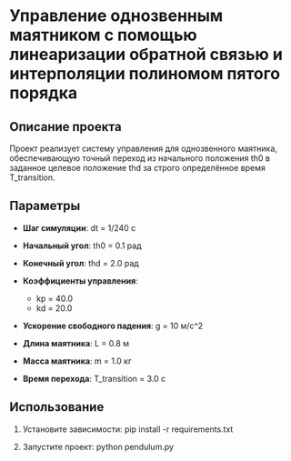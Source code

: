 # Управление однозвенным маятником с помощью линеаризации обратной связью и интерполяции полиномом пятого порядка

## Описание проекта

Проект реализует систему управления для однозвенного маятника, обеспечивающую точный переход из начального положения th0 в заданное целевое положение thd за строго определённое время T_transition.

## Параметры

- **Шаг симуляции**: dt = 1/240 с
- **Начальный угол**: th0 = 0.1 рад
- **Конечный угол**: thd = 2.0 рад

- **Коэффициенты управления**:  
  - kp = 40.0
  - kd = 20.0

- **Ускорение свободного падения**: g = 10 м/с^2
- **Длина маятника**: L = 0.8 м  
- **Масса маятника**: m = 1.0 кг  
- **Время перехода**: T_transition = 3.0 с  

## Использование

1. Установите зависимости: pip install -r requirements.txt

2. Запустите проект: python pendulum.py
